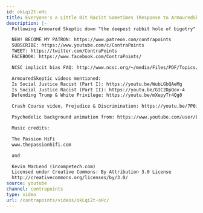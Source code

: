 ```yaml
---
id: okLqi2t-oHc
title: Everyone's a Little Bit Racist Sometimes (Response to ArmouredSkeptic)
description: |-
  Following Armoured Skeptic down "the deepest rabbit hole of bigotry" he's ever experienced.

  NEW! BECOME MY PATRON: https://www.patreon.com/contrapoints
  SUBSCRIBE: https://www.youtube.com/c/ContraPoints
  TWEET: https://twitter.com/ContraPoints
  FACEBOOK: https://www.facebook.com/ContraPoints/

  NCSC implicit bias FAQ: http://www.ncsc.org/~/media/Files/PDF/Topics/Gender%20and%20Racial%20Fairness/Implicit%20Bias%20FAQs%20rev.ashx

  ArmouredSkeptic videos mentioned:
  Is Social Justice Racist (Part I): https://youtu.be/WubLGbQAeMg
  Is Social Justice Racist (Part II): https://youtu.be/GIC2DpQov-4
  Defending Trump & White Privilege: https://youtu.be/mXepyTr4Qg0

  Crash Course video, Prejudice & Discrimination: https://youtu.be/7P0iP2Zm6a4

  Psychedelic background animation from: https://www.youtube.com/user/EvaJinnProductions

  Music credits:

  The Passion HiFi
  www.thepassionhifi.com

  and

  Kevin MacLeod (incompetech.com)
  Licensed under Creative Commons: By Attribution 3.0 License
  http://creativecommons.org/licenses/by/3.0/
source: youtube
channel: contrapoints
type: video
url: /contrapoints/videos/okLqi2t-oHc/
---
```

